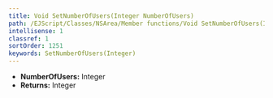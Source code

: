 ```yaml
---
title: Void SetNumberOfUsers(Integer NumberOfUsers)
path: /EJScript/Classes/NSArea/Member functions/Void SetNumberOfUsers(Integer p_0)
intellisense: 1
classref: 1
sortOrder: 1251
keywords: SetNumberOfUsers(Integer)
---
```



* **NumberOfUsers:** Integer
* **Returns:** Integer



